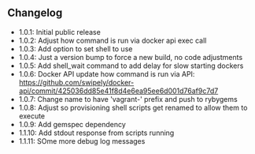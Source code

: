 ## Changelog

* 1.0.1: Initial public release
* 1.0.2: Adjust how command is run via docker api exec call
* 1.0.3: Add option to set shell to use
* 1.0.4: Just a version bump to force a new build, no code adjustments
* 1.0.5: Add shell_wait command to add delay for slow starting dockers
* 1.0.6: Docker API update how command is run via API: https://github.com/swipely/docker-api/commit/425036dd85e41f8d4e6ea95ee6d001d76af9c7d7
* 1.0.7: Change name to have 'vagrant-' prefix and push to rybygems
* 1.0.8: Adjust so provisioning shell scripts get renamed to allow them to execute
* 1.0.9: Add gemspec dependency
* 1.1.10: Add stdout response from scripts running
* 1.1.11: SOme more debug log messages